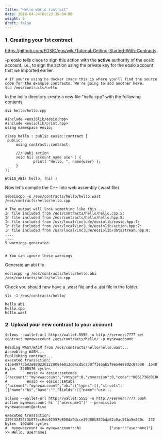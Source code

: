 ```yaml
---
title: "Hello world contract"
date: 2018-04-24T09:23:39-04:00
weight: 5
draft: false
---
```


### 1. Creating your 1st contract

https://github.com/EOSIO/eos/wiki/Tutorial-Getting-Started-With-Contracts

-p eosio tells cleos to sign this action with the **active** authority of the eosio account, i.e., to sign the action using the private key for the eosio account that we imported earlier.

```
# If you're using he docker image this is where you'll find the source code for the example contracts. We're going to add another here. 
$cd /eos/contracts/hello

```

In the hello directory create a new file "hello.cpp" with the following contents

```
$vi hello/hello.cpp
```

```
#include <eosiolib/eosio.hpp>
#include <eosiolib/print.hpp>
using namespace eosio;

class hello : public eosio::contract {
 public:
     using contract::contract;

     /// @abi action
     void hi( account_name user ) {
             print( "Hello, ", name{user} );
     }
};

EOSIO_ABI( hello, (hi) )

```

Now let's compile the C++ into web assembly (.wast file)

```
$eosiocpp -o /eos/contracts/hello/hello.wast /eos/contracts/hello/hello.cpp

# The output will look something like this...
In file included from /eos/contracts/hello/hello.cpp:5:
In file included from /eos/contracts/hello/hello.hpp:5:
In file included from /usr/local/include/eosiolib/eosio.hpp:7:
In file included from /usr/local/include/eosiolib/action.hpp:7:
In file included from /usr/local/include/eosiolib/datastream.hpp:9:
....
....
5 warnings generated.  


# You can ignore these warnings

```

Generate an abi file

```
eosiocpp -g /eos/contracts/hello/hello.abi /eos/contracts/hello/hello.cpp
```

Check you should now have a .wast file and a .abi file in the folder. 

```
$ls -1 /eos/contracts/hello/

hello.abi
hello.cpp
hello.wast
```


### 2. Upload your new contract to your account

```
$cleos --wallet-url http://wallet:5555 -u http://server:7777 set contract mynewaccount /eos/contracts/hello/ -p mynewaccount

Reading WAST/WASM from /eos/contracts/hello/hello.wast...
Assembling WASM...
Publishing contract...
executed transaction: c15e40773b43e98022022c808ee013c0acd5c758ff3ebab5f9e64e98d2c07540  1648 bytes  2200576 cycles
#         eosio <= eosio::setcode               {"account":"mynewaccount","vmtype":0,"vmversion":0,"code":"0061736d0100000001370b60027f7e0060027e7e0...
#         eosio <= eosio::setabi                {"account":"mynewaccount","abi":{"types":[],"structs":[{"name":"hi","base":"","fields":[{"name":"use...
```

```
$cleos --wallet-url http://wallet:5555 -u http://server:7777 push action mynewaccount hi '["username1"]' --permission mynewaccount@active

executed transaction: 259f32454f3b075cc0eb02557e858da9dcce39d88b833bda62a0ac51ba5e340c  232 bytes  102400 cycles
#  mynewaccount <= mynewaccount::hi             {"user":"username1"}
>> Hello, username1
```

